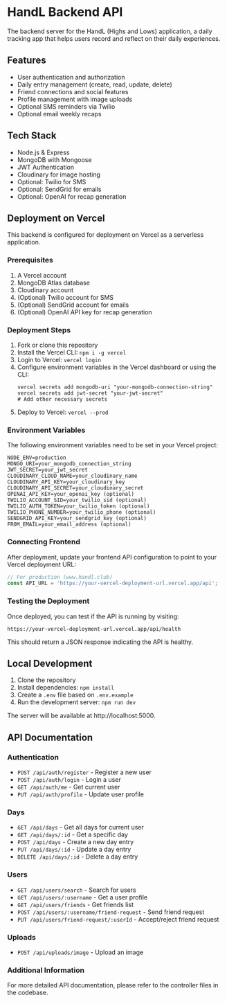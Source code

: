 # HandL Backend API

The backend server for the HandL (Highs and Lows) application, a daily tracking app that helps users record and reflect on their daily experiences.

## Features

- User authentication and authorization
- Daily entry management (create, read, update, delete)
- Friend connections and social features
- Profile management with image uploads
- Optional SMS reminders via Twilio
- Optional email weekly recaps

## Tech Stack

- Node.js & Express
- MongoDB with Mongoose
- JWT Authentication
- Cloudinary for image hosting
- Optional: Twilio for SMS
- Optional: SendGrid for emails
- Optional: OpenAI for recap generation

## Deployment on Vercel

This backend is configured for deployment on Vercel as a serverless application.

### Prerequisites

1. A Vercel account
2. MongoDB Atlas database
3. Cloudinary account
4. (Optional) Twilio account for SMS
5. (Optional) SendGrid account for emails
6. (Optional) OpenAI API key for recap generation

### Deployment Steps

1. Fork or clone this repository
2. Install the Vercel CLI: `npm i -g vercel`
3. Login to Vercel: `vercel login`
4. Configure environment variables in the Vercel dashboard or using the CLI:
   ```
   vercel secrets add mongodb-uri "your-mongodb-connection-string"
   vercel secrets add jwt-secret "your-jwt-secret"
   # Add other necessary secrets
   ```
5. Deploy to Vercel: `vercel --prod`

### Environment Variables

The following environment variables need to be set in your Vercel project:

```
NODE_ENV=production
MONGO_URI=your_mongodb_connection_string
JWT_SECRET=your_jwt_secret
CLOUDINARY_CLOUD_NAME=your_cloudinary_name
CLOUDINARY_API_KEY=your_cloudinary_key
CLOUDINARY_API_SECRET=your_cloudinary_secret
OPENAI_API_KEY=your_openai_key (optional)
TWILIO_ACCOUNT_SID=your_twilio_sid (optional)
TWILIO_AUTH_TOKEN=your_twilio_token (optional)
TWILIO_PHONE_NUMBER=your_twilio_phone (optional)
SENDGRID_API_KEY=your_sendgrid_key (optional)
FROM_EMAIL=your_email_address (optional)
```

### Connecting Frontend

After deployment, update your frontend API configuration to point to your Vercel deployment URL:

```javascript
// For production (www.handl.club)
const API_URL = 'https://your-vercel-deployment-url.vercel.app/api';
```

### Testing the Deployment

Once deployed, you can test if the API is running by visiting:

```
https://your-vercel-deployment-url.vercel.app/api/health
```

This should return a JSON response indicating the API is healthy.

## Local Development

1. Clone the repository
2. Install dependencies: `npm install`
3. Create a `.env` file based on `.env.example`
4. Run the development server: `npm run dev`

The server will be available at http://localhost:5000.

## API Documentation

### Authentication
- `POST /api/auth/register` - Register a new user
- `POST /api/auth/login` - Login a user
- `GET /api/auth/me` - Get current user
- `PUT /api/auth/profile` - Update user profile

### Days
- `GET /api/days` - Get all days for current user
- `GET /api/days/:id` - Get a specific day
- `POST /api/days` - Create a new day entry
- `PUT /api/days/:id` - Update a day entry
- `DELETE /api/days/:id` - Delete a day entry

### Users
- `GET /api/users/search` - Search for users
- `GET /api/users/:username` - Get a user profile
- `GET /api/users/friends` - Get friends list
- `POST /api/users/:username/friend-request` - Send friend request
- `PUT /api/users/friend-request/:userId` - Accept/reject friend request

### Uploads
- `POST /api/uploads/image` - Upload an image

### Additional Information

For more detailed API documentation, please refer to the controller files in the codebase. 